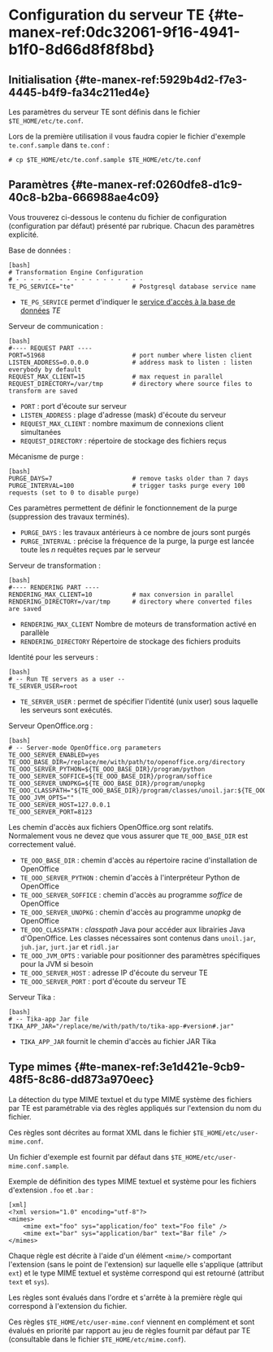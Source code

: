 # Configuration du serveur TE {#te-manex-ref:0dc32061-9f16-4941-b1f0-8d66d8f8f8bd}

## Initialisation {#te-manex-ref:5929b4d2-f7e3-4445-b4f9-fa34c211ed4e}

Les paramètres du serveur TE sont définis dans le fichier `$TE_HOME/etc/te.conf`.

Lors de la première utilisation il vous faudra copier le fichier d'exemple `te.conf.sample` dans `te.conf` :

    # cp $TE_HOME/etc/te.conf.sample $TE_HOME/etc/te.conf


## Paramètres {#te-manex-ref:0260dfe8-d1c9-40c8-b2ba-666988ae4c09}

Vous trouverez ci-dessous le contenu du fichier de configuration (configuration par défaut) présenté par rubrique. Chacun des paramètres explicité.

Base de données 
:  

    [bash]
    # Transformation Engine Configuration
    # - - - - - - - - - - - - - - - - - -
    TE_PG_SERVICE="te"                # Postgresql database service name

* `TE_PG_SERVICE` permet d'indiquer le [service d'accès à la base de données](#te-manex-ref:f6506413-f567-4b5f-b964-510570653886) *TE*

Serveur de communication 
:  

    [bash]
    #---- REQUEST PART ----
    PORT=51968                        # port number where listen client
    LISTEN_ADDRESS=0.0.0.0            # address mask to listen : listen everybody by default
    REQUEST_MAX_CLIENT=15             # max request in parallel 
    REQUEST_DIRECTORY=/var/tmp        # directory where source files to transform are saved

* `PORT` : port d'écoute sur serveur
* `LISTEN_ADDRESS` : plage d'adresse (mask) d'écoute du serveur
* `REQUEST_MAX_CLIENT` : nombre maximum de connexions client simultanées
* `REQUEST_DIRECTORY` : répertoire de stockage des fichiers reçus

Mécanisme de purge 
:  

    [bash]
    PURGE_DAYS=7                      # remove tasks older than 7 days
    PURGE_INTERVAL=100                # trigger tasks purge every 100 requests (set to 0 to disable purge)

Ces paramètres permettent de définir le fonctionnement de la purge (suppression des travaux terminés).

* `PURGE_DAYS` : les travaux antérieurs à ce nombre de jours sont purgés
* `PURGE_INTERVAL` : précise la fréquence de la purge, la purge est lancée toute les _n_ requêtes reçues par le serveur

Serveur de transformation 
:  

    [bash]
    #---- RENDERING PART ----
    RENDERING_MAX_CLIENT=10           # max conversion in parallel 
    RENDERING_DIRECTORY=/var/tmp      # directory where converted files are saved

* `RENDERING_MAX_CLIENT` Nombre de moteurs de transformation activé en parallèle 
* `RENDERING_DIRECTORY`  Répertoire de stockage des fichiers produits

Identité pour les serveurs 
:  

    [bash]
    # -- Run TE servers as a user --
    TE_SERVER_USER=root

* `TE_SERVER_USER` : permet de spécifier l'identité (unix user) sous laquelle les serveurs sont exécutés.

Serveur OpenOffice.org 
:   

    [bash]
    # -- Server-mode OpenOffice.org parameters
    TE_OOO_SERVER_ENABLED=yes
    TE_OOO_BASE_DIR=/replace/me/with/path/to/openoffice.org/directory
    TE_OOO_SERVER_PYTHON=${TE_OOO_BASE_DIR}/program/python
    TE_OOO_SERVER_SOFFICE=${TE_OOO_BASE_DIR}/program/soffice
    TE_OOO_SERVER_UNOPKG=${TE_OOO_BASE_DIR}/program/unopkg
    TE_OOO_CLASSPATH="${TE_OOO_BASE_DIR}/program/classes/unoil.jar:${TE_OOO_BASE_DIR}/program/classes/juh.jar:${TE_OOO_BASE_DIR}/program/classes/jurt.jar:${TE_OOO_BASE_DIR}/program/classes/ridl.jar"
    TE_OOO_JVM_OPTS=""
    TE_OOO_SERVER_HOST=127.0.0.1
    TE_OOO_SERVER_PORT=8123

Les chemin d'accès aux fichiers OpenOffice.org sont relatifs.  
Normalement vous ne devez que vous assurer que `TE_OOO_BASE_DIR` est correctement valué.  

* `TE_OOO_BASE_DIR` : chemin d'accès au répertoire racine d'installation de OpenOffice
* `TE_OOO_SERVER_PYTHON` : chemin d'accès à l'interpréteur Python de OpenOffice
* `TE_OOO_SERVER_SOFFICE` : chemin d'accès au programme *soffice* de OpenOffice
* `TE_OOO_SERVER_UNOPKG` : chemin d'accès au programme *unopkg* de OpenOffice
* `TE_OOO_CLASSPATH` :  _classpath_ Java pour accéder aux librairies Java d'OpenOffice. Les classes nécessaires sont contenus dans `unoil.jar`, `juh.jar`, `jurt.jar` et `ridl.jar`
* `TE_OOO_JVM_OPTS` : variable pour positionner des paramètres spécifiques pour la JVM si besoin
* `TE_OOO_SERVER_HOST` : adresse IP d'écoute du serveur TE
* `TE_OOO_SERVER_PORT` : port d'écoute du serveur TE


Serveur Tika
:   

    [bash]
    # -- Tika-app Jar file
    TIKA_APP_JAR="/replace/me/with/path/to/tika-app-#version#.jar"

* `TIKA_APP_JAR` fournit le chemin d'accès au fichier JAR Tika


## Type mimes  {#te-manex-ref:3e1d421e-9cb9-48f5-8c86-dd873a970eec}

La détection du type MIME textuel et du type MIME système des fichiers par TE
est paramétrable via des règles appliqués sur l'extension du nom du fichier.

Ces règles sont décrites au format XML dans le fichier
`$TE_HOME/etc/user-mime.conf`.

Un fichier d'exemple est fournit par défaut dans
`$TE_HOME/etc/user-mime.conf.sample`.

Exemple de définition des types MIME textuel et système pour les fichiers
d'extension `.foo` et `.bar` :

    [xml]
    <?xml version="1.0" encoding="utf-8"?>
    <mimes>
        <mime ext="foo" sys="application/foo" text="Foo file" />
        <mime ext="bar" sys="application/bar" text="Bar file" />
    </mimes>

Chaque règle est décrite à l'aide d'un élément `<mime/>` comportant l'extension
(sans le point de l'extension) sur laquelle elle s'applique (attribut `ext`) et
le type MIME textuel et système correspond qui est retourné (attribut `text` et
`sys`).

Les règles sont évalués dans l'ordre et s'arrête à la première règle qui
correspond à l'extension du fichier.

Ces règles `$TE_HOME/etc/user-mime.conf` viennent en complément et sont évalués
en priorité par rapport au jeu de règles fournit par défaut par TE (consultable
dans le fichier `$TE_HOME/etc/mime.conf`).

